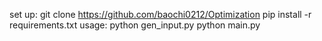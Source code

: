 set up:
  git clone https://github.com/baochi0212/Optimization
  pip install -r requirements.txt
usage:
  python gen_input.py
  python main.py

